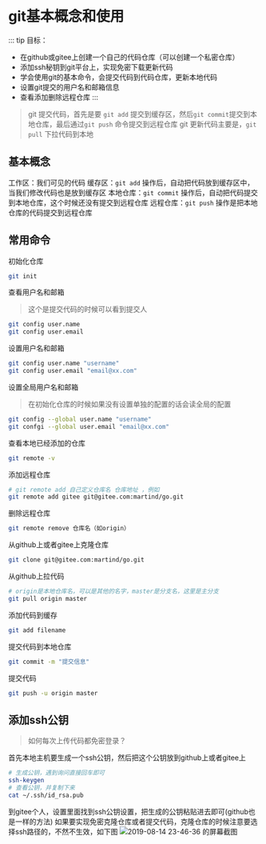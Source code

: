 # git基本概念和使用
::: tip 目标：
* 在github或gitee上创建一个自己的代码仓库（可以创建一个私密仓库）
* 添加ssh秘钥到git平台上，实现免密下载更新代码
* 学会使用git的基本命令，会提交代码到代码仓库，更新本地代码
* 设置git提交的用户名和邮箱信息
* 查看添加删除远程仓库
:::
> git 提交代码，首先是要 `git add` 提交到缓存区，然后`git commit`提交到本地仓库，最后通过`git push` 命令提交到远程仓库
> git 更新代码主要是，`git pull` 下拉代码到本地

## 基本概念
工作区：我们可见的代码
缓存区：`git add` 操作后，自动把代码放到缓存区中，当我们修改代码也是放到缓存区
本地仓库：`git commit` 操作后，自动把代码提交到本地仓库，这个时候还没有提交到远程仓库
远程仓库：`git push` 操作是把本地仓库的代码提交到远程仓库

## 常用命令

初始化仓库
```bash
git init
```
查看用户名和邮箱
> 这个是提交代码的时候可以看到提交人
```bash
git config user.name
git config user.email
```
设置用户名和邮箱
```bash
git config user.name "username"
git config user.email "email@xx.com"
```
设置全局用户名和邮箱
> 在初始化仓库的时候如果没有设置单独的配置的话会读全局的配置

```bash
git config --global user.name "username"
git confgi --global user.email "email@xx.com"
```
查看本地已经添加的仓库
```bash
git remote -v
```
添加远程仓库
```bash
# git remote add 自己定义仓库名 仓库地址 ，例如
git remote add gitee git@gitee.com:martind/go.git
```
删除远程仓库
```bash
git remote remove 仓库名（如origin）
```

从github上或者gitee上克隆仓库
```bash
git clone git@gitee.com:martind/go.git
```

从github上拉代码
```bash
# origin是本地仓库名，可以是其他的名字，master是分支名，这里是主分支
git pull origin master
```
添加代码到缓存
```bash
git add filename
```
提交代码到本地仓库
```bash
git commit -m "提交信息"
```
提交代码
```bash
git push -u origin master
```

## 添加ssh公钥

> 如何每次上传代码都免密登录？

首先本地主机要生成一个ssh公钥，然后把这个公钥放到github上或者gitee上
```bash
# 生成公钥，遇到询问直接回车即可
ssh-keygen
# 查看公钥，并复制下来
cat ~/.ssh/id_rsa.pub
```
到gitee个人，设置里面找到ssh公钥设置，把生成的公钥粘贴进去即可(github也是一样的方法)
如果要实现免密克隆仓库或者提交代码，克隆仓库的时候注意要选择ssh路径的，不然不生效，如下图
![2019-08-14 23-46-36 的屏幕截图](http://qn.martind.cn/2019-08-14%2023-46-36%20的屏幕截图.png)



